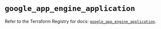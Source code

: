 # `google_app_engine_application`

Refer to the Terraform Registry for docs: [`google_app_engine_application`](https://registry.terraform.io/providers/hashicorp/google/5.19.0/docs/resources/app_engine_application).
